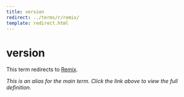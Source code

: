 ```yaml
---
title: version
redirect: ../terms/r/remix/
template: redirect.html
---
```


# version

This term redirects to [Remix](../terms/r/remix/).

*This is an alias for the main term. Click the link above to view the full definition.*
